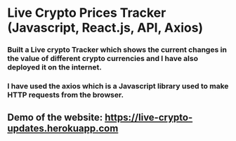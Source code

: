 # Live Crypto Prices Tracker (Javascript, React.js, API, Axios)

### Built a Live crypto Tracker which shows the current changes in the value of different crypto currencies and I have also deployed it on the internet. 

### I have used the axios which is a Javascript library used to make HTTP requests from the browser.

## Demo of the website: https://live-crypto-updates.herokuapp.com
